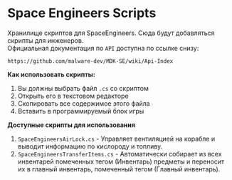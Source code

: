 # Space Engineers Scripts

Хранилище скриптов для SpaceEngineers. Сюда будут добавляться скрипты для инженеров.  
Официальная документация по `API` доступна по ссылке снизу:
```Console
https://github.com/malware-dev/MDK-SE/wiki/Api-Index
```

**Как использовать скрипты:**  
1. Вы должны выбрать файл `.cs` со скриптом
2. Открыть его в текстовом редакторе
3. Скопировать все содержимое этого файла
4. Вставить в программируемый блок игры

**Доступные скрипты для использования**  
1. `SpaceEngineersAirLock.cs` - Управляет вентиляцией на корабле и выводит информацию по кислороду и топливу.
2. `SpaceEngineersTransferItems.cs` - Автоматически собирает из всех инвентарей помеченных тегом (Инвентарь) предметы и переносит их в главный инвентарь, помеченный тегом (Главный инвентарь).
